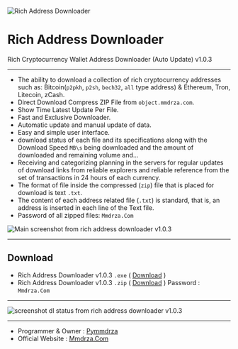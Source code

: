 ![Rich Address Downloader](https://raw.githubusercontent.com/Pymmdrza/RichAddressDownloader/main/img/richAddressDownloader_HeaderMode1.png 'Rich Address Downloader')
# Rich Address Downloader

Rich Cryptocurrency Wallet Address Downloader (Auto Update) v1.0.3

---
- The ability to download a collection of rich cryptocurrency addresses such as: Bitcoin(`p2pkh`, `p2sh`, `bech32`, `all` type address) & Ethereum, Tron, Litecoin, zCash.
- Direct Download Compress ZIP File from `object.mmdrza.com`.
- Show Time Latest Update Per File.
- Fast and Exclusive Downloader.
- Automatic update and manual update of data.
- Easy and simple user interface.
- download status of each file and its specifications along with the Download Speed `MB\s` being downloaded and the amount of downloaded and remaining volume and...
- Receiving and categorizing planning in the servers for regular updates of download links from reliable explorers and reliable reference from the set of transactions in 24 hours of each currency.
- The format of file inside the compressed (`zip`) file that is placed for download is text `.txt`.
- The content of each address related file (`.txt`) is standard, that is, an address is inserted in each line of the Text file.
- Password of all zipped files: `Mmdrza.Com`

![Main screenshot from rich address downloader v1.0.3](https://raw.githubusercontent.com/Pymmdrza/RichAddressDownloader/main/img/Screenshot-main.webp 'Main screenshot from rich address downloader v1.0.3')


---

## Download 

- Rich Address Downloader v1.0.3 `.exe` ( [Download](https://github.com/Pymmdrza/RichAddressDownloader/releases/download/v1.0.3/RichAddrDownloader_1.0.3.exe) )
- Rich Address Downloader v1.0.3 `.zip` ( [Download](https://github.com/Pymmdrza/RichAddressDownloader/releases/download/v1.0.3/RichAddrDownloader_1.0.3.zip) ) Password : `Mmdrza.Com`


---


![screenshot dl status from rich address downloader v1.0.3](https://raw.githubusercontent.com/Pymmdrza/RichAddressDownloader/main/img/Screenshot-dl-status.webp 'screenshot dl status from rich address downloader v1.0.3')


---

- Programmer & Owner : [Pymmdrza](https://github.com/Pymmdrza 'Pymmdrza Github')
- Official Website : [Mmdrza.Com](https://mmdrza.com 'Professional cryptocurrency recovery and flash tools')
